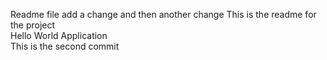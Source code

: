 Readme file add a change and then another change 
This is the readme for the project  
Hello World Application  
This is the second commit  

